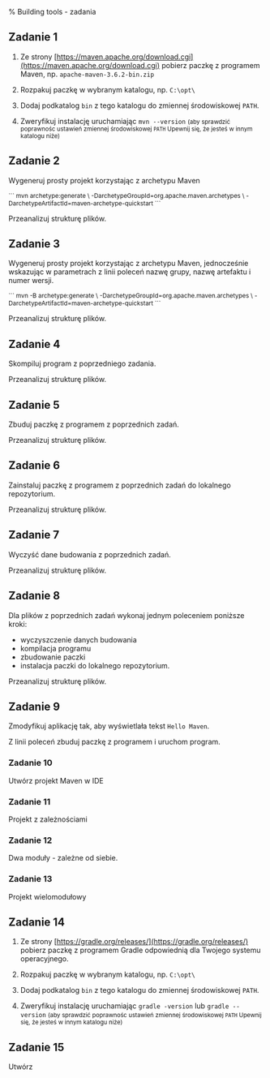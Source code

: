 % Building tools - zadania 

## Zadanie 1

1) Ze strony [https://maven.apache.org/download.cgi](https://maven.apache.org/download.cgi)
pobierz paczkę z programem Maven, np. `apache-maven-3.6.2-bin.zip`

2) Rozpakuj paczkę w wybranym katalogu, np. `C:\opt\`

3) Dodaj podkatalog `bin` z tego katalogu do zmiennej środowiskowej `PATH`.

4) Zweryfikuj instalację uruchamiając `mvn --version`
<small>(aby sprawdzić poprawnośc ustawień zmiennej środowiskowej `PATH` Upewnij się, że jesteś w innym katalogu niże)</small>

## Zadanie 2

Wygeneruj prosty projekt korzystając z archetypu Maven 

<div style="font-size: 85%">
```
mvn archetype:generate \
-DarchetypeGroupId=org.apache.maven.archetypes \
-DarchetypeArtifactId=maven-archetype-quickstart
```
</div>

Przeanalizuj strukturę plików.   

## Zadanie 3

Wygeneruj prosty projekt korzystając z archetypu Maven, jednocześnie wskazując w parametrach z linii poleceń
nazwę grupy, nazwę artefaktu i numer wersji. 

<div style="font-size: 85%">
```
mvn -B archetype:generate \
-DarchetypeGroupId=org.apache.maven.archetypes \
-DarchetypeArtifactId=maven-archetype-quickstart
```
</div>

Przeanalizuj strukturę plików.   


## Zadanie 4

Skompiluj program z poprzedniego zadania.

Przeanalizuj strukturę plików.   



## Zadanie 5

Zbuduj paczkę z programem z poprzednich zadań.

Przeanalizuj strukturę plików.   



## Zadanie 6

Zainstaluj paczkę z programem z poprzednich zadań do lokalnego repozytorium.

Przeanalizuj strukturę plików.   


## Zadanie 7

Wyczyść dane budowania z poprzednich zadań.

Przeanalizuj strukturę plików.   


## Zadanie 8

Dla plików z poprzednich zadań wykonaj jednym poleceniem poniższe kroki:
 
* wyczyszczenie danych budowania 
* kompilacja programu
* zbudowanie paczki
* instalacja paczki do lokalnego repozytorium.


Przeanalizuj strukturę plików.   



## Zadanie 9

Zmodyfikuj aplikację tak, aby wyświetlała tekst `Hello Maven`.

Z linii poleceń zbuduj paczkę z programem i uruchom program. 



### Zadanie 10
 
Utwórz projekt Maven w IDE

### Zadanie 11
Projekt z zależnościami

### Zadanie 12
Dwa moduły - zależne od siebie.


### Zadanie 13
Projekt wielomodułowy




## Zadanie 14

1) Ze strony [https://gradle.org/releases/](https://gradle.org/releases/)
pobierz paczkę z programem Gradle odpowiednią dla Twojego systemu operacyjnego.

2) Rozpakuj paczkę w wybranym katalogu, np. `C:\opt\`

3) Dodaj podkatalog `bin` z tego katalogu do zmiennej środowiskowej `PATH`.

4) Zweryfikuj instalację uruchamiając `gradle -version` lub `gradle --version`
<small>(aby sprawdzić poprawnośc ustawień zmiennej środowiskowej `PATH` Upewnij się, że jesteś w innym katalogu niże)</small>



## Zadanie 15 

Utwórz 
